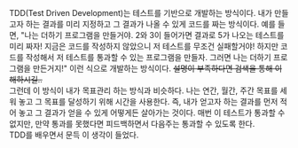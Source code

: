 TDD(Test Driven Development)는 테스트를 기반으로 개발하는 방식이다. 내가 만들고자 하는 결과를 미리 지정하고 그 결과가 나올 수 있게 코드를 짜는 방식이다. 예를 들면, "나는 더하기 프로그램을 만들거야. 2와 3이 들어가면 결과로 5가 나오는 테스트를 미리 짜자! 지금은 코드를 작성하지 않았으니 저 테스트를 무조건 실패할거야! 하지만 코드를 작성해서 저 테스트를 통과할 수 있는 프로그램을 만들자. 그러면 나는 더하기 프로그램을 만든거지!" 이런 식으로 개발하는 방식이다. ~~설명이 부족하다면 검색을 통해 이해하시길..~~<br>
그런데 이 방식이 내가 목표관리 하는 방식과 비슷하다. 나는 연간, 월간, 주간 목표를 세워 놓고 그 목표를 달성하기 위해 시간을 사용한다. 즉, 내가 얻고자 하는 결과를 먼저 적어 놓고 그 결과가 얻을 수 있게 어떻게든 살아가는 것이다. 매번 이 테스트가 통과할 수 없지만, 만약 통과를 못했다면 피드백하면서 다음주는 통과할 수 있도록 한다.<br>
TDD를 배우면서 문득 이 생각이 들었다.  